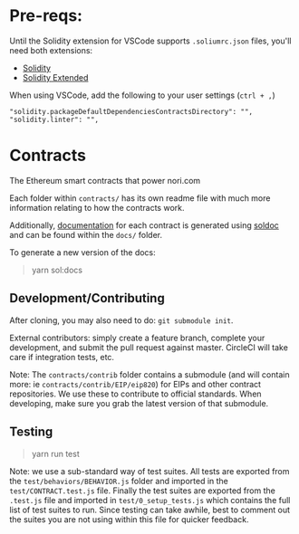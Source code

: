 # Pre-reqs:

Until the Solidity extension for VSCode supports `.soliumrc.json` files, you'll need both extensions:

- [Solidity](https://github.com/juanfranblanco/vscode-solidity)
- [Solidity Extended](https://github.com/beaugunderson/vscode-solidity-extended)

When using VSCode, add the following to your user settings (`ctrl + ,`)

```
"solidity.packageDefaultDependenciesContractsDirectory": "",
"solidity.linter": "",
```

# Contracts

The Ethereum smart contracts that power nori.com

Each folder within `contracts/` has its own readme file with much more information relating to how the contracts work.

Additionally, [documentation](docs) for each contract is generated using [soldoc](https://github.com/dev-matan-tsuberi/soldoc) and can be found within the `docs/` folder.

To generate a new version of the docs:

> yarn sol:docs

## Development/Contributing

After cloning, you may also need to do: `git submodule init`.

External contributors: simply create a feature branch, complete your development, and submit the pull request against master. CircleCI will take care if integration tests, etc.

Note: The `contracts/contrib` folder contains a submodule (and will contain more: ie `contracts/contrib/EIP/eip820`) for EIPs and other contract repositories. We use these to contribute to official standards. When developing, make sure you grab the latest version of that submodule.

## Testing

> yarn run test

Note: we use a sub-standard way of test suites. All tests are exported from the `test/behaviors/BEHAVIOR.js` folder and imported in the `test/CONTRACT.test.js` file. Finally the test suites are exported from the `.test.js` file and imported in `test/0_setup_tests.js` which contains the full list of test suites to run. Since testing can take awhile, best to comment out the suites you are not using within this file for quicker feedback.
